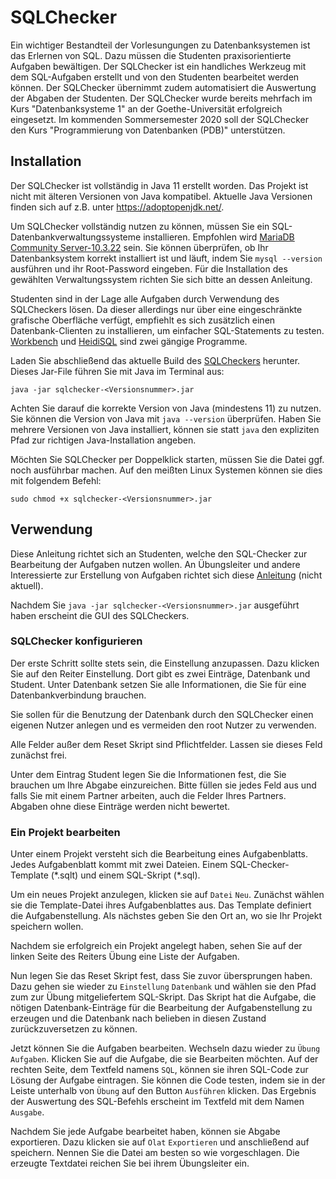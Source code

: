 # SQLChecker
Ein wichtiger Bestandteil der Vorlesungungen zu Datenbanksystemen ist das Erlernen von SQL. Dazu müssen die Studenten praxisorientierte Aufgaben bewältigen. Der SQLChecker ist ein handliches Werkzeug mit dem SQL-Aufgaben erstellt und von den Studenten bearbeitet werden können. Der SQLChecker übernimmt zudem automatisiert die Auswertung der Abgaben der Studenten. 
Der SQLChecker wurde bereits mehrfach im Kurs "Datenbanksysteme 1" an der Goethe-Universität erfolgreich eingesetzt. Im kommenden Sommersemester 2020 soll der SQLChecker den Kurs "Programmierung von Datenbanken (PDB)" unterstützen. 

## Installation
Der SQLChecker ist vollständig in Java 11 erstellt worden. Das Projekt ist nicht mit älteren Versionen von Java kompatibel. Aktuelle Java Versionen finden sich auf z.B. unter https://adoptopenjdk.net/.
  
 Um SQLChecker vollständig nutzen zu können, müssen Sie ein SQL-Datenbankverwaltungssysteme installieren. Empfohlen wird [MariaDB Community Server-10.3.22](https://mariadb.com/downloads/) sein. Sie können überprüfen, ob Ihr Datenbanksystem korrekt installiert ist und läuft, indem Sie 
 `mysql --version` ausführen und ihr Root-Password eingeben. Für die Installation des gewählten Verwaltungssystem richten Sie sich bitte an dessen Anleitung.
 
 Studenten sind in der Lage alle Aufgaben durch Verwendung des SQLCheckers lösen. Da dieser allerdings nur über eine eingeschränkte grafische Oberfläche verfügt, empfiehlt es sich zusätzlich einen Datenbank-Clienten zu installieren, um einfacher SQL-Statements zu testen. [Workbench](https://www.mysql.com/de/products/workbench/) und [HeidiSQL](https://www.heidisql.com/) sind zwei gängige Programme.
 
 Laden Sie abschließend das aktuelle Build des [SQLCheckers](https://github.com/ptrckbnck/SQLChecker/releases) herunter. Dieses Jar-File führen Sie mit Java im Terminal aus:
 
 `java -jar sqlchecker-<Versionsnummer>.jar`
 
 Achten Sie darauf die korrekte Version von Java (mindestens 11) zu nutzen. Sie können die Version von Java mit `java --version` überprüfen. Haben Sie mehrere Versionen von Java installiert, können sie statt `java` den expliziten Pfad zur richtigen Java-Installation angeben.
 
 
  Möchten Sie SQLChecker per Doppelklick starten, müssen Sie die Datei ggf. noch ausführbar machen.  Auf den meißten Linux Systemen können sie dies mit folgendem Befehl:
  
  `sudo chmod +x sqlchecker-<Versionsnummer>.jar`
 
## Verwendung
Diese Anleitung richtet sich an Studenten, welche den SQL-Checker zur Bearbeitung der Aufgaben nutzen wollen. An Übungsleiter und andere Interessierte zur Erstellung von Aufgaben richtet sich diese [Anleitung](README-ADMIN.md) (nicht aktuell). 

 Nachdem Sie `java -jar sqlchecker-<Versionsnummer>.jar` ausgeführt haben erscheint die GUI des SQLCheckers.
  
 ### SQLChecker konfigurieren
 Der erste Schritt sollte stets sein, die Einstellung anzupassen. Dazu klicken Sie auf den Reiter Einstellung. Dort gibt es zwei Einträge, Datenbank und Student. Unter Datenbank setzen Sie alle Informationen, die Sie für eine Datenbankverbindung brauchen.
  
 Sie sollen für die Benutzung der Datenbank durch den SQLChecker einen eigenen Nutzer anlegen und es vermeiden den root Nutzer zu verwenden. 
   
 Alle Felder außer dem Reset Skript sind Pflichtfelder. Lassen sie dieses Feld zunächst frei.
  
 Unter dem Eintrag Student legen Sie die Informationen fest, die Sie brauchen um Ihre Abgabe einzureichen. Bitte füllen sie jedes Feld aus und falls Sie mit einem Partner arbeiten, auch die Felder Ihres Partners. Abgaben ohne diese Einträge werden nicht bewertet.

### Ein Projekt bearbeiten
Unter einem Projekt versteht sich die Bearbeitung eines Aufgabenblatts. Jedes Aufgabenblatt kommt mit zwei Dateien. Einem SQL-Checker-Template (\*.sqlt) und einem SQL-Skript (\*.sql).

Um ein neues Projekt anzulegen, klicken sie auf `Datei` `Neu`. Zunächst wählen sie die Template-Datei ihres Aufgabenblattes aus. Das Template definiert die Aufgabenstellung. Als nächstes geben Sie den Ort an, wo sie Ihr Projekt speichern wollen.

Nachdem sie erfolgreich ein Projekt angelegt haben, sehen Sie auf der linken Seite des Reiters Übung eine Liste der Aufgaben.

Nun legen Sie das Reset Skript fest, dass Sie zuvor übersprungen haben. Dazu gehen sie wieder zu `Einstellung` `Datenbank` und wählen sie den Pfad zum zur Übung mitgeliefertem SQL-Skript. Das Skript hat die Aufgabe, die nötigen Datenbank-Einträge für die Bearbeitung der Aufgabenstellung zu erzeugen und die Datenbank nach belieben in diesen Zustand zurückzuversetzen zu können.

Jetzt können Sie die Aufgaben bearbeiten. Wechseln dazu wieder zu `Übung` `Aufgaben`. Klicken Sie auf die Aufgabe, die sie Bearbeiten möchten. Auf der rechten Seite, dem Textfeld namens `SQL`, können sie ihren SQL-Code zur Lösung der Aufgabe eintragen. Sie können die Code testen, indem sie in der Leiste unterhalb von `Übung` auf den Button `Ausführen` klicken. Das Ergebnis der Auswertung des SQL-Befehls erscheint im Textfeld mit dem Namen `Ausgabe`.

Nachdem Sie jede Aufgabe bearbeitet haben, können sie Abgabe exportieren. Dazu klicken sie auf `Olat` `Exportieren` und anschließend auf speichern. Nennen Sie die Datei am besten so wie vorgeschlagen. Die erzeugte Textdatei reichen Sie bei ihrem Übungsleiter ein. 

 



